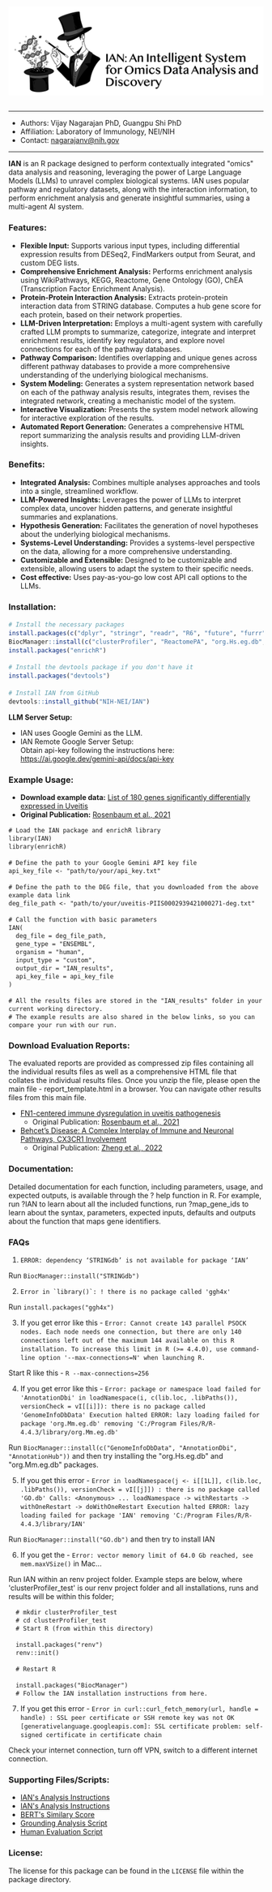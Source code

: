 <img align="left" src="inst/docs/ian-logo-b.png"/>&nbsp;

------------
- Authors: Vijay Nagarajan PhD, Guangpu Shi PhD
- Affiliation: Laboratory of Immunology, NEI/NIH
- Contact: nagarajanv@nih.gov
------------
**IAN** is an R package designed to perform contextually integrated "omics" data analysis and reasoning, leveraging the power of Large Language Models (LLMs) to unravel complex biological systems. IAN uses popular pathway and regulatory datasets, along with the interaction information, to perform enrichment analysis and generate insightful summaries, using a multi-agent AI system.

### **Features:**

*   **Flexible Input:** Supports various input types, including differential expression results from DESeq2, FindMarkers output from Seurat, and custom DEG lists.
*   **Comprehensive Enrichment Analysis:** Performs enrichment analysis using WikiPathways, KEGG, Reactome, Gene Ontology (GO), ChEA (Transcription Factor Enrichment Analysis).
*   **Protein-Protein Interaction Analysis:** Extracts protein-protein interaction data from STRING database. Computes a hub gene score for each protein, based on their network properties.
*   **LLM-Driven Interpretation:** Employs a multi-agent system with carefully crafted LLM prompts to summarize, categorize, integrate and interpret enrichment results, identify key regulators, and explore novel connections for each of the pathway databases.
*   **Pathway Comparison:** Identifies overlapping and unique genes across different pathway databases to provide a more comprehensive understanding of the underlying biological mechanisms.
*   **System Modeling:** Generates a system representation network based on each of the pathway analysis results, integrates them, revises the integrated network, creating a mechanistic model of the system.
*   **Interactive Visualization:** Presents the system model network allowing for interactive exploration of the results.
*   **Automated Report Generation:** Generates a comprehensive HTML report summarizing the analysis results and providing LLM-driven insights.

### **Benefits:**

*   **Integrated Analysis:** Combines multiple analyses approaches and tools into a single, streamlined workflow.
*   **LLM-Powered Insights:** Leverages the power of LLMs to interpret complex data, uncover hidden patterns, and generate insightful summaries and explanations.
*   **Hypothesis Generation:** Facilitates the generation of novel hypotheses about the underlying biological mechanisms.
*   **Systems-Level Understanding:** Provides a systems-level perspective on the data, allowing for a more comprehensive understanding.
*   **Customizable and Extensible:** Designed to be customizable and extensible, allowing users to adapt the system to their specific needs.
*   **Cost effective:** Uses pay-as-you-go low cost API call options to the LLMs.


### **Installation:**

```R
# Install the necessary packages
install.packages(c("dplyr", "stringr", "readr", "R6", "future", "furrr", "progressr", "httr", "plyr", "rmarkdown", "visNetwork", "igraph", "devtools", "ggh4x", "openxlsx", "tidyverse","kableExtra"))
BiocManager::install(c("clusterProfiler", "ReactomePA", "org.Hs.eg.db", "org.Mm.eg.db", "STRINGdb"))
install.packages("enrichR")

# Install the devtools package if you don't have it
install.packages("devtools")

# Install IAN from GitHub
devtools::install_github("NIH-NEI/IAN")

```

**LLM Server Setup:**
* IAN uses Google Gemini as the LLM.
* IAN Remote Google Server Setup: <br>
Obtain api-key following the instructions here:
https://ai.google.dev/gemini-api/docs/api-key

### **Example Usage:**

* **Download example data:** [List of 180 genes significantly differentially expressed in Uveitis](inst/docs/uveitis-PIIS0002939421000271-deg.txt)
* **Original Publication:** [Rosenbaum et al., 2021](https://pmc.ncbi.nlm.nih.gov/articles/PMC8286715/)


```
# Load the IAN package and enrichR library
library(IAN)
library(enrichR)

# Define the path to your Google Gemini API key file
api_key_file <- "path/to/your/api_key.txt"

# Define the path to the DEG file, that you downloaded from the above example data link
deg_file_path <- "path/to/your/uveitis-PIIS0002939421000271-deg.txt"

# Call the function with basic parameters
IAN(
  deg_file = deg_file_path,
  gene_type = "ENSEMBL",
  organism = "human",
  input_type = "custom",
  output_dir = "IAN_results",
  api_key_file = api_key_file
)

# All the results files are stored in the "IAN_results" folder in your current working directory.
# The example results are also shared in the below links, so you can compare your run with our run.
```

### **Download Evaluation Reports:**
The evaluated reports are provided as compressed zip files containing all the individual results files as well as a comprehensive HTML file that collates the individual results files. Once you unzip the file, please open the main file - report_template.html in a browser. You can navigate other results files from this main file.
* [FN1-centered immune dysregulation in uveitis pathogenesis](inst/docs/ian-uv.zip)
  - Original Publication: [Rosenbaum et al., 2021](https://pmc.ncbi.nlm.nih.gov/articles/PMC8286715/)
* [Behcet’s Disease: A Complex Interplay of Immune and Neuronal Pathways, CX3CR1 Involvement](inst/docs/ian-bd.zip)
  - Original Publication: [Zheng et al., 2022](https://pmc.ncbi.nlm.nih.gov/articles/PMC9245671/)

### **Documentation:**

Detailed documentation for each function, including parameters, usage, and expected outputs, is available through the ? help function in R. For example, run ?IAN to learn about all the included functions, run ?map_gene_ids to learn about the syntax, parameters, expected inputs, defaults and outputs about the function that maps gene identifiers.

### **FAQs**
1. ```ERROR: dependency ‘STRINGdb’ is not available for package ‘IAN’```

  Run ```BiocManager::install("STRINGdb")```

2. ```Error in `library()`: ! there is no package called 'ggh4x'```

  Run ```install.packages("ggh4x")```

3. If you get error like this - ```Error: Cannot create 143 parallel PSOCK nodes. Each node needs one connection, but there are only 140 connections left out of the maximum 144 available on this R installation. To increase this limit in R (>= 4.4.0), use command-line option '--max-connections=N' when launching R.```

  Start R like this - ```R --max-connections=256```

4. If you get error like this - ```Error: package or namespace load failed for 'AnnotationDbi' in loadNamespace(i, c(lib.loc, .libPaths()), versionCheck = vI[[i]]):
 there is no package called 'GenomeInfoDbData'
Execution halted
ERROR: lazy loading failed for package 'org.Mm.eg.db' removing 'C:/Program Files/R/R-4.4.3/library/org.Mm.eg.db'```

  Run ```BiocManager::install(c("GenomeInfoDbData", "AnnotationDbi", "AnnotationHub"))``` and then try installing the "org.Hs.eg.db" and "org.Mm.eg.db" packages.

5. If you get this error - ```Error in loadNamespace(j <- i[[1L]], c(lib.loc, .libPaths()), versionCheck = vI[[j]]) : there is no package called 'GO.db' Calls: <Anonymous> ... loadNamespace -> withRestarts -> withOneRestart -> doWithOneRestart Execution halted ERROR: lazy loading failed for package 'IAN' removing 'C:/Program Files/R/R-4.4.3/library/IAN'```

  Run ```BiocManager::install("GO.db")``` and then try to install IAN

6. If you get the - ```Error: vector memory limit of 64.0 Gb reached, see mem.maxVSize()``` in Mac...

  Run IAN within an renv project folder. Example steps are below, where 'clusterProfiler_test' is our renv project folder and all installations, runs and results will be within this folder;

```
  # mkdir clusterProfiler_test
  # cd clusterProfiler_test
  # Start R (from within this directory)

  install.packages("renv")
  renv::init()

  # Restart R

  install.packages("BiocManager")
  # Follow the IAN installation instructions from here.
```

7. If you get this error - ```Error in curl::curl_fetch_memory(url, handle = handle) : SSL peer certificate or SSH remote key was not OK [generativelanguage.googleapis.com]: SSL certificate problem: self-signed certificate in certificate chain```

  Check your internet connection, turn off VPN, switch to a different internet connection.

### **Supporting Files/Scripts:**
- [IAN's Analysis Instructions](inst/docs/analysis_instructions.md)
- [IAN's Analysis Instructions](inst/docs/analysis_parameters.md)
- [BERT's Similary Score](inst/docs/bert-similarity.py)
- [Grounding Analysis Script](inst/docs/ground.R)
- [Human Evaluation Script](inst/docs/human-evaluation-plots.R)

### **License:**

The license for this package can be found in the `LICENSE` file within the package directory.
